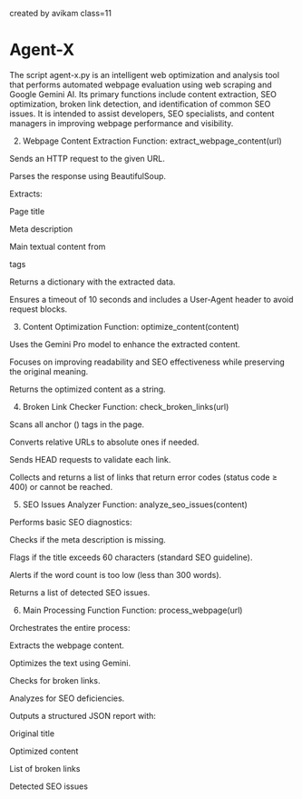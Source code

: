 created by avikam 
class=11


# Agent-X
The script agent-x.py is an intelligent web optimization and analysis tool that performs automated webpage evaluation using web scraping and Google Gemini AI. Its primary functions include content extraction, SEO optimization, broken link detection, and identification of common SEO issues. It is intended to assist developers, SEO specialists, and content managers in improving webpage performance and visibility.

2. Webpage Content Extraction
Function: extract_webpage_content(url)

Sends an HTTP request to the given URL.

Parses the response using BeautifulSoup.

Extracts:

Page title

Meta description

Main textual content from <p> tags

Returns a dictionary with the extracted data.

Ensures a timeout of 10 seconds and includes a User-Agent header to avoid request blocks.

3. Content Optimization
Function: optimize_content(content)

Uses the Gemini Pro model to enhance the extracted content.

Focuses on improving readability and SEO effectiveness while preserving the original meaning.

Returns the optimized content as a string.

4. Broken Link Checker
Function: check_broken_links(url)

Scans all anchor (<a>) tags in the page.

Converts relative URLs to absolute ones if needed.

Sends HEAD requests to validate each link.

Collects and returns a list of links that return error codes (status code ≥ 400) or cannot be reached.

5. SEO Issues Analyzer
Function: analyze_seo_issues(content)

Performs basic SEO diagnostics:

Checks if the meta description is missing.

Flags if the title exceeds 60 characters (standard SEO guideline).

Alerts if the word count is too low (less than 300 words).

Returns a list of detected SEO issues.

6. Main Processing Function
Function: process_webpage(url)

Orchestrates the entire process:

Extracts the webpage content.

Optimizes the text using Gemini.

Checks for broken links.

Analyzes for SEO deficiencies.

Outputs a structured JSON report with:

Original title

Optimized content

List of broken links

Detected SEO issues

